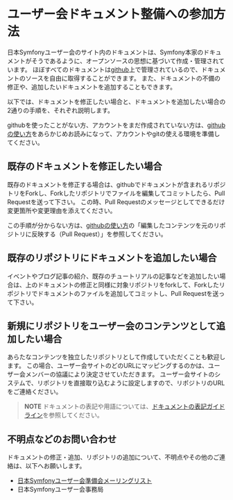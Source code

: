 ユーザー会ドキュメント整備への参加方法
======================================

日本Symfonyユーザー会のサイト内のドキュメントは、Symfony本家のドキュメントがそうであるように、オープンソースの思想に基づいて作成・管理されています。
ほぼすべてのドキュメントは[github](http://github.com/)上で管理されているので、ドキュメントのソースを自由に取得することができます。
また、ドキュメントの不備の修正や、追加したいドキュメントを追加することもできます。

以下では、ドキュメントを修正したい場合と、ドキュメントを追加したい場合の2通りの手順を、それぞれ説明します。

githubを使ったことがない方、アカウントをまだ作成されていない方は、[githubの使い方](github-howto)をあらかじめお読みになって、アカウントやgitの使える環境を準備してください。



既存のドキュメントを修正したい場合
----------------------------------

既存のドキュメントを修正する場合は、githubでドキュメントが含まれるリポジトリをForkし、Forkしたリポジトリでファイルを編集してコミットしたら、Pull Requestを送って下さい。
この時、Pull Requestのメッセージとしてできるだけ変更箇所や変更理由を添えてください。

この手順が分からない方は、[githubの使い方](github-howto)の「編集したコンテンツを元のリポジトリに反映する（Pull Request）」を参照してください。



既存のリポジトリにドキュメントを追加したい場合
----------------------------------------------

イベントやブログ記事の紹介、既存のチュートリアルの記事などを追加したい場合は、上のドキュメントの修正と同様に対象リポジトリをforkして、Forkしたリポジトリでドキュメントのファイルを追加してコミットし、Pull Requestを送って下さい。



新規にリポジトリをユーザー会のコンテンツとして追加したい場合
------------------------------------------------------------

あらたなコンテンツを独立したリポジトリとして作成していただくことも歓迎します。
この場合、ユーザー会サイトのどのURLにマッピングするのかは、ユーザー会メンバーの協議により決定させていただきます。
ユーザー会サイトのシステムで、リポジトリを直接取り込むように設定しますので、リポジトリのURLをご連絡ください。


> **NOTE**
> ドキュメントの表記や用語については、[ドキュメントの表記ガイドライン](/)を参照してください。



不明点などのお問い合わせ
------------------------

ドキュメントの修正・追加、リポジトリの追加について、不明点やその他のご連絡は、以下へお願いします。

- [日本Symfonyユーザー会準備会メーリングリスト](http://groups.google.com/group/symfony-users-pre)
- 日本Symfonyユーザー会事務局



